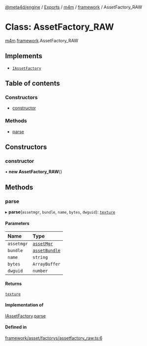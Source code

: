 [@meta4d/engine](../README.md) / [Exports](../modules.md) / [m4m](../modules/m4m.md) / [framework](../modules/m4m.framework.md) / AssetFactory\_RAW

# Class: AssetFactory\_RAW

[m4m](../modules/m4m.md).[framework](../modules/m4m.framework.md).AssetFactory_RAW

## Implements

- [`IAssetFactory`](../interfaces/m4m.framework.IAssetFactory.md)

## Table of contents

### Constructors

- [constructor](m4m.framework.AssetFactory_RAW.md#constructor)

### Methods

- [parse](m4m.framework.AssetFactory_RAW.md#parse)

## Constructors

### constructor

• **new AssetFactory_RAW**()

## Methods

### parse

▸ **parse**(`assetmgr`, `bundle`, `name`, `bytes`, `dwguid`): [`texture`](m4m.framework.texture.md)

#### Parameters

| Name | Type |
| :------ | :------ |
| `assetmgr` | [`assetMgr`](m4m.framework.assetMgr.md) |
| `bundle` | [`assetBundle`](m4m.framework.assetBundle.md) |
| `name` | `string` |
| `bytes` | `ArrayBuffer` |
| `dwguid` | `number` |

#### Returns

[`texture`](m4m.framework.texture.md)

#### Implementation of

[IAssetFactory](../interfaces/m4m.framework.IAssetFactory.md).[parse](../interfaces/m4m.framework.IAssetFactory.md#parse)

#### Defined in

[framework/asset/factorys/assetfactory_raw.ts:6](https://github.com/meta4d-me/meta4d-engine/blob/cf6bfe6/src/framework/asset/factorys/assetfactory_raw.ts#L6)
